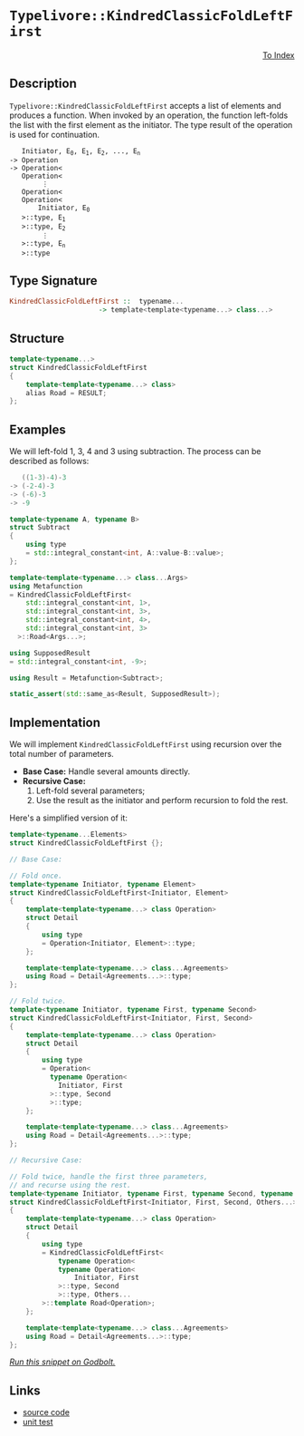 <!-- Copyright 2024 Feng Mofan
SPDX-License-Identifier: Apache-2.0 -->

# `Typelivore::KindredClassicFoldLeftFirst`

<p style='text-align: right;'><a href="../../../index.md#algorithms-3">To Index</a></p>

## Description

`Typelivore::KindredClassicFoldLeftFirst` accepts a list of elements and produces a function.
When invoked by an operation, the function left-folds the list with the first element as the initiator.
The type result of the operation is used for continuation.

<pre><code>   Initiator, E<sub>0</sub>, E<sub>1</sub>, E<sub>2</sub>, ..., E<sub>n</sub>
-> Operation
-> Operation&lt;
   Operation&lt;
        &vellip;
   Operation&lt;
   Operation&lt;
       Initiator, E<sub>0</sub>
   &gt;::type, E<sub>1</sub>
   &gt;::type, E<sub>2</sub>
        &vellip;
   &gt;::type, E<sub>n</sub>
   &gt;::type</code></pre>

## Type Signature

```Haskell
KindredClassicFoldLeftFirst ::  typename...
                      -> template<template<typename...> class...>
```

## Structure

```C++
template<typename...>
struct KindredClassicFoldLeftFirst
{
    template<template<typename...> class>
    alias Road = RESULT;
};
```

## Examples

We will left-fold 1, 3, 4 and 3 using subtraction.
The process can be described as follows:

```C++
   ((1-3)-4)-3
-> (-2-4)-3
-> (-6)-3
-> -9
```

```C++
template<typename A, typename B>
struct Subtract
{
    using type
    = std::integral_constant<int, A::value-B::value>;
};

template<template<typename...> class...Args>
using Metafunction 
= KindredClassicFoldLeftFirst<
    std::integral_constant<int, 1>,
    std::integral_constant<int, 3>,
    std::integral_constant<int, 4>,
    std::integral_constant<int, 3>
  >::Road<Args...>;

using SupposedResult
= std::integral_constant<int, -9>;

using Result = Metafunction<Subtract>;

static_assert(std::same_as<Result, SupposedResult>);
```

## Implementation

We will implement `KindredClassicFoldLeftFirst` using recursion over the total number of parameters.

- **Base Case:** Handle several amounts directly.
- **Recursive Case:**
  1. Left-fold several parameters;
  2. Use the result as the initiator and perform recursion to fold the rest.

Here's a simplified version of it:

```C++
template<typename...Elements>
struct KindredClassicFoldLeftFirst {};

// Base Case:

// Fold once.
template<typename Initiator, typename Element>
struct KindredClassicFoldLeftFirst<Initiator, Element>
{
    template<template<typename...> class Operation>
    struct Detail
    {
        using type 
        = Operation<Initiator, Element>::type;
    };

    template<template<typename...> class...Agreements>
    using Road = Detail<Agreements...>::type;
};

// Fold twice.
template<typename Initiator, typename First, typename Second>
struct KindredClassicFoldLeftFirst<Initiator, First, Second>
{
    template<template<typename...> class Operation>
    struct Detail
    {
        using type 
        = Operation<
          typename Operation<
            Initiator, First
          >::type, Second
          >::type;
    };

    template<template<typename...> class...Agreements>
    using Road = Detail<Agreements...>::type;
};

// Recursive Case:

// Fold twice, handle the first three parameters,
// and recurse using the rest.
template<typename Initiator, typename First, typename Second, typename...Others>
struct KindredClassicFoldLeftFirst<Initiator, First, Second, Others...>
{
    template<template<typename...> class Operation>
    struct Detail
    {
        using type 
        = KindredClassicFoldLeftFirst<
            typename Operation<
            typename Operation<
                Initiator, First
            >::type, Second
            >::type, Others...
        >::template Road<Operation>;
    };

    template<template<typename...> class...Agreements>
    using Road = Detail<Agreements...>::type;
};
```

[*Run this snippet on Godbolt.*](https://godbolt.org/#z:OYLghAFBqd5QCxAYwPYBMCmBRdBLAF1QCcAaPECAMzwBtMA7AQwFtMQByARg9KtQYEAysib0QXACx8BBAKoBnTAAUAHpwAMvAFYTStJg1DIApACYAQuYukl9ZATwDKjdAGFUtAK4sGIAKwAzKSuADJ4DJgAcj4ARpjEIACcXKQADqgKhE4MHt6%2BAcEZWY4C4ZExLPGJKbaY9qUMQgRMxAR5Pn5BdQ05za0E5dFxCcmpCi1tHQXdEwNDldVjAJS2qF7EyOwcBJgsaQa7JoFuBACeaYysmAB0d9j0bIIKx9gmGgCCE8ReDgDUAGkIuhiJh3AYFFlkAAxTzoUKYKgEaF4YgTP4mADsVkxABFjlZPu8PgB6El/CxMJR/NxU9jE4lkv6w2joP4CLY3Ym7faHTDHU4XK5sP4ASQY2SYRDIf3Ol2YIoee0YBFexO%2BvwIgOBoPBVKhLPhiORqImAvFkulpD%2BSqeqsCbyJ2OJf1dsr2Byl/JOPM9Rx9QoVtzurz%2ByAhCj%2BAHlLsQpTk1Z83X8Nf9cZgWnQXW6sYSPsnk14skZZUKMUmC67jrjo7H4wJzRLHFKSNbbSrXiAQHLvXnk1j8YE89nXb6%2BQKx16J4HrncuQ6wxG5x9gKDlc9E/m3UWIsA/gAlVBMNnVv7pzO0AUrtd2hRzzvdoUEhl459Ez5Mw2ygDueE53I9ccA3la4xSbPAWxlHsg2ZU0CGtaDQKETA0AYdBN1TLUgTQ3U3AjP9DQRJEUTRe03AtZsrVg0jrWQ1D0IdF8%2BzdSd/VOQCp2A4Vg3nbBF31WsEnrBhN2TTCzwzJgswrKtnRkgsdxLHtyy3StTxjITGgFEdK1LECRQ0uMtJOHTdLAy1W2os15LUh0ux7WiUIEdCbILB8ezfVSMVfIcGXk1jvXY3lOMFfSeNDcN9WXVdMHXAgXkY%2BTFL3Q9jwxQIa3PKTLxOa9Ytve87MfS5PIHUqP3JfcUI2LIADdMBpOkQD80lyS/Ahfy2a0EEMdB6FlBAGpoUiBrXP40laa5djRUhGXJXq/lBZAaoa5KBoa0EJi5T4AunMLzMoyzEJFEiJgQmcRTo5zzrCucowIQa0Qwggfn%2BbCQTBPD9QIuEiJNUjGwsmVTvgv4rrQ617seu8Q0Sj5cx03afQ4tjjvChdIshQSjITOGxJezUJIvHSEdc101uU0ycwy7UcM%2B/CYV%2B40Qe0smCzR7HhNZryzI5wyuZMtmzIoiCqJZoXqeweyhUc%2BiqdsqXiswSGHoSGHtp5yX7JRhrUoYtx%2BeMt5fPksqTfh/ydYnK2uKDQq%2BMx9W8rihLHS8ta9fSzLJKzXKYpd%2B3pZK82zeHD8ACpI6j6OY5JRlo7%2BAAVTAJkjaO44jmOs6jjOLfhsxAgicMvCwdK3FQrY0nizcAOC1GLoaj4bu4ilnterUhC8WIXqYBwmJ0imn1NmmJnQLsIl2VcxAAfVQuZBAFCfrQ%2BLtarELxMAAWgsVf1%2B9Y3hx8sOPiRoK/UCtH7f4yFl2IYBXeJNaAFlJKoLwGAcHIVNPd7cIZwjmZwW5vjMeIAJ6YCnrQWeAh55kSXn8LgrxZryVHuPQQEC4xQLni0BeJx4GBCQTpVBYD0GQOgQwWBi9BDWkkIQlBBBQHgLIdgwwcDqF/AIXjdKis9ZXjvurNUIdPhrU7mkYoYIqoKC8LQVURIR4MLQZPTB5DKF4PYZvJIgjj4exTtIrUp4X4tDfh/YybhO7dzjH3RiQivgtEcMgae%2BoEgEAgMQhQ1xHEJTcJIvRtEvBiMyBI3RMjXjLAJBwVYtBOD%2BF4H4DgWhSCoE4G4aw1gUzrE2A1cwgQeCkAIJoCJqwADWAQAAcNx/AADZSmVKkP4TElTJBJECA0/QnBJC8BYBIDQGhSBxISUkjgvAFAgF6fk%2BJETSBwFgDARAIB1gEDSF4eCFAIBoH2HQBIURricFUDUzejS/jAGQMgBBkgbhmF4GCQgJA8Bj1SPwQQIgxDsCkDIQQigVDqAmaQXQqRvxxjSJwHgkTomxIKYkzgUZllLK1KgKgfw9mVIOZII5JyzkXL%2BBADwGz6DEAxAXLgyxeDjK0KsCASB1lpE2WQVZVKaUgGAFIMwfA6DTRGRAWIELYgRFaGcYFvAeXMGIGcKMsRtAoXGbk9ZdoowMFoPyn5WBYheGALSWgtARncF4FgFghhgDiCVaiSVeB6paoSZgVQ1VdgCvIOgqJPzaB4FiHGEVHgsAQpengLp2rSD1WILEQJ6Y9VGCdUYApqwqAGHvgANTwJgb8Gk4m5MecIUQ4g3mps%2BWoCFfz9D6pQKkyw%2BhnUjMgKsVAVcchas3qPasphLDWDMAM/1xA7kp3gKsOwJrnAQFcNMPwqQwgRGGFUUYqRijZAEAOvQk7GgLBGIkcY9Qe1NEmO0TwnQ9Dds/gIfobQF1jqXbYddM7xjrsPUsIlawNhbAkKCjgMS%2BkQsGYi/ZhzjmnKkJiiAuAbn4uyUSklEbViDWPKMCAxSQCSECDcZpmJJAaEkGYSQlSelVKSG0jgHTSBdJyTcWp1SkilK4JU/wkguD%2BGaZU59PzBnDNGXkiNUzZkUvmTC5Z5BKD0rxdstgnBWgsFqpiTeTB%2BIli4EkG4XAbgWvwNKO5ehU3PIzdILNSgc0/N0CygFTAgXaofU%2B/pvBBnQsWcs9kCLBPCdE%2BJvcknpOyaxTi6leKCWBDMMSpjEzyWUtQLihIXG1n%2Bdc6MazInIpGEk1wXpNAZFq0oFyn5Qq%2BW2pSyKsVEqHC2plSqOVCqIXKtVeqzVtrdX6sNQk/AS1HBmohZa612xcngIdQkp1Lq%2BXuu2Akr1Prcn%2BsDUoYNFXdzMajUwWN8bE3yltcp9Nry1OyGzd8hJ2n83hobVYYt7Wy2QcSVWmBnBa0MPrUWiwzaTOtvbbtrtK7d1%2BD7WhM9IQ0KXvHekTIU7ciboKBOz786R2LHezuxo%2B6N35EHT0VdYO3vHrmFMH7kP4eDEB4u%2B9N7Mno4dUZl9nA/jhds5F%2BzUmZMaCxX%2B6U7mgPebJaBzA4HEh7YdThvDUmNANI0P4EjKRJMaFqMZyFQzbCMdJZM6ZcyFmwqCzxrZOyOCCcOSwBQtVTm1Qc3yCYVz5O3Pue8tNLyJCLY%2BRplbOgQDBF0/pkFWGcd0ahRxuFVniAsEV8r1X6uvTomxSFml7nAhedF75lAPu8XS5D6MFXYjp5q6SNPDXBBHHO8aay%2BLaJEvct5SKtLmfRXislTl/zsr5WKqq5gFVaqxCld9eV0N3WdXGs/nVn5DXlo2t9S1iF7XXVnC656ttfXeADaDXsEb4afN8GjQoONCak2zdkCphbevlu5vN%2Bt4wZ2S2xBu/txoWqSSoM202ltCQ21YG3yDnILgnuI70MOioaO/slByM9udORYfbru6D09N/l29D3Re1HI9bdb/CHYA%2BYQAq9LtDJO9a9bHcFO3DgfHJPVFJXFXP4GPG4ePcnbXADQlAPEDUgMDLARnB9FnEAMwKTQIdnJDQIRpQIQIZpLgGpWjAZTgBjMZAgkpCjG4GDLgQIUpcjAufwDQSpFDLDQIeA1goXQPB9S5FgkzNgmnQpP1NWS/SQIAA%3D%3D%3D)

## Links

- [source code](../../../../conceptrodon/typelivore/kindred_classic_fold_left_first.hpp)
- [unit test](../../../../tests/unit/metafunctions/typelivore/kindred_classic_fold_left_first.test.hpp)
